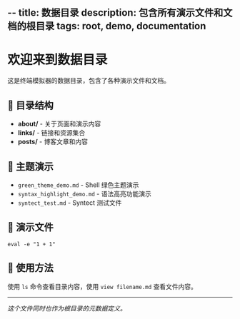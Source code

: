 --
title: 数据目录
description: 包含所有演示文件和文档的根目录
tags: root, demo, documentation
--

# 欢迎来到数据目录

这是终端模拟器的数据目录，包含了各种演示文件和文档。

## 📁 目录结构

- **about/** - 关于页面和演示内容
- **links/** - 链接和资源集合  
- **posts/** - 博客文章和内容

## 🎨 主题演示

- `green_theme_demo.md` - Shell 绿色主题演示
- `syntax_highlight_demo.md` - 语法高亮功能演示
- `syntect_test.md` - Syntect 测试文件

## 📜 演示文件

```run
eval -e "1 + 1"
```

## 📖 使用方法

使用 `ls` 命令查看目录内容，使用 `view filename.md` 查看文件内容。

---

*这个文件同时也作为根目录的元数据定义。*
